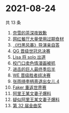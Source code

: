 # 2021-08-24

共 13 条

<!-- BEGIN -->
<!-- 最后更新时间 Tue Aug 24 2021 13:11:07 GMT+0800 (China Standard Time) -->

1. [奈雪的茶深夜致歉](https://www.zhihu.com/search?q=奈雪的茶)
1. [网红餐厅大量使用过期食材](https://www.zhihu.com/search?q=胖哥俩肉蟹煲)
1. [《扫黑风暴》导演亲自答](https://www.zhihu.com/search?q=扫黑风暴)
1. [QG 晋级世冠总决赛](https://www.zhihu.com/search?q=QGhappy)
1. [Lisa 将 solo 出道](https://www.zhihu.com/search?q=Lisa)
1. [校门口卖色情漫画被抓](https://www.zhihu.com/search?q=非法出版物)
1. [进击的巨人最终季后半](https://www.zhihu.com/search?q=进击的巨人)
1. [WE 晋级胜者组决赛](https://www.zhihu.com/search?q=WE)
1. [张雨绮李柄熹退出女儿 4](https://www.zhihu.com/search?q=张雨绮)
1. [Faker 重返世界赛](https://www.zhihu.com/search?q=faker)
1. [阿里王某文妻子爆料](https://www.zhihu.com/search?q=阿里女员工)
1. [疑似阿里王某文妻子爆料](https://www.zhihu.com/search?q=阿里女员工)
1. [第 32 届金曲奖](https://www.zhihu.com/search?q=金曲奖)

<!-- END -->
